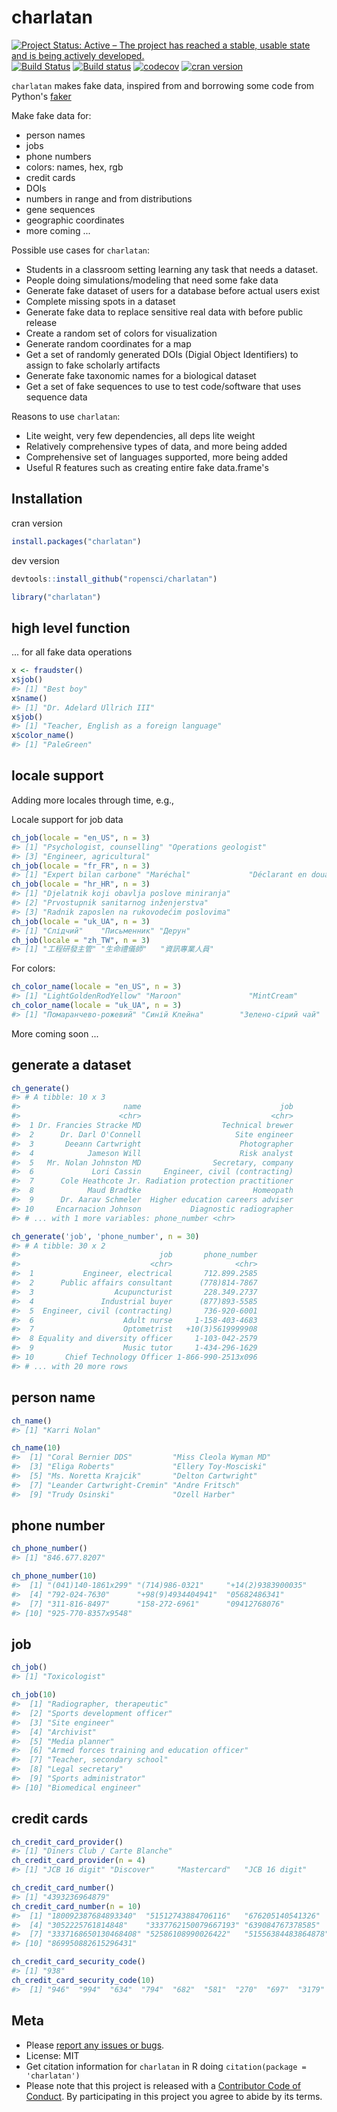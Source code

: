 charlatan
=========


[![Project Status: Active – The project has reached a stable, usable state and is being actively developed.](http://www.repostatus.org/badges/latest/active.svg)](http://www.repostatus.org/#active)
[![Build Status](https://travis-ci.org/ropensci/charlatan.svg?branch=master)](https://travis-ci.org/ropensci/charlatan)
[![Build status](https://ci.appveyor.com/api/projects/status/s2r5ltp3kcmxyb49?svg=true)](https://ci.appveyor.com/project/sckott/charlatan)
[![codecov](https://codecov.io/gh/ropensci/charlatan/branch/master/graph/badge.svg)](https://codecov.io/gh/ropensci/charlatan)
[![cran version](https://www.r-pkg.org/badges/version/charlatan)](https://cran.r-project.org/package=charlatan)

`charlatan` makes fake data, inspired from and borrowing some code from Python's [faker](https://github.com/joke2k/faker)

Make fake data for:

* person names
* jobs
* phone numbers
* colors: names, hex, rgb
* credit cards
* DOIs
* numbers in range and from distributions
* gene sequences
* geographic coordinates
* more coming ...

Possible use cases for `charlatan`:

* Students in a classroom setting learning any task that needs a dataset.
* People doing simulations/modeling that need some fake data
* Generate fake dataset of users for a database before actual users exist
* Complete missing spots in a dataset
* Generate fake data to replace sensitive real data with before public release
* Create a random set of colors for visualization
* Generate random coordinates for a map
* Get a set of randomly generated DOIs (Digial Object Identifiers) to
assign to fake scholarly artifacts
* Generate fake taxonomic names for a biological dataset
* Get a set of fake sequences to use to test code/software that uses
sequence data

Reasons to use `charlatan`:

* Lite weight, very few dependencies, all deps lite weight
* Relatively comprehensive types of data, and more being added
* Comprehensive set of languages supported, more being added
* Useful R features such as creating entire fake data.frame's

## Installation

cran version


```r
install.packages("charlatan")
```

dev version


```r
devtools::install_github("ropensci/charlatan")
```


```r
library("charlatan")
```

## high level function

... for all fake data operations


```r
x <- fraudster()
x$job()
#> [1] "Best boy"
x$name()
#> [1] "Dr. Adelard Ullrich III"
x$job()
#> [1] "Teacher, English as a foreign language"
x$color_name()
#> [1] "PaleGreen"
```

## locale support

Adding more locales through time, e.g.,

Locale support for job data


```r
ch_job(locale = "en_US", n = 3)
#> [1] "Psychologist, counselling" "Operations geologist"
#> [3] "Engineer, agricultural"
ch_job(locale = "fr_FR", n = 3)
#> [1] "Expert bilan carbone" "Maréchal"             "Déclarant en douane"
ch_job(locale = "hr_HR", n = 3)
#> [1] "Djelatnik koji obavlja poslove miniranja"
#> [2] "Prvostupnik sanitarnog inženjerstva"
#> [3] "Radnik zaposlen na rukovodećim poslovima"
ch_job(locale = "uk_UA", n = 3)
#> [1] "Слідчий"    "Письменник" "Дерун"
ch_job(locale = "zh_TW", n = 3)
#> [1] "工程研發主管" "生命禮儀師"   "資訊專業人員"
```

For colors:


```r
ch_color_name(locale = "en_US", n = 3)
#> [1] "LightGoldenRodYellow" "Maroon"               "MintCream"
ch_color_name(locale = "uk_UA", n = 3)
#> [1] "Помаранчево-рожевий" "Синій Клейна"        "Зелено-сірий чай"
```

More coming soon ...

## generate a dataset


```r
ch_generate()
#> # A tibble: 10 x 3
#>                       name                               job
#>                      <chr>                             <chr>
#>  1 Dr. Francies Stracke MD                  Technical brewer
#>  2      Dr. Darl O'Connell                     Site engineer
#>  3       Deeann Cartwright                      Photographer
#>  4            Jameson Will                      Risk analyst
#>  5   Mr. Nolan Johnston MD                Secretary, company
#>  6             Lori Cassin     Engineer, civil (contracting)
#>  7      Cole Heathcote Jr. Radiation protection practitioner
#>  8            Maud Bradtke                         Homeopath
#>  9      Dr. Aarav Schmeler  Higher education careers adviser
#> 10     Encarnacion Johnson           Diagnostic radiographer
#> # ... with 1 more variables: phone_number <chr>
```


```r
ch_generate('job', 'phone_number', n = 30)
#> # A tibble: 30 x 2
#>                               job       phone_number
#>                             <chr>              <chr>
#>  1           Engineer, electrical       712.899.2585
#>  2      Public affairs consultant      (778)814-7867
#>  3                  Acupuncturist       228.349.2737
#>  4               Industrial buyer      (877)893-5585
#>  5  Engineer, civil (contracting)       736-920-6001
#>  6                    Adult nurse     1-158-403-4683
#>  7                    Optometrist   +10(3)5619999908
#>  8 Equality and diversity officer     1-103-042-2579
#>  9                    Music tutor     1-434-296-1629
#> 10       Chief Technology Officer 1-866-990-2513x096
#> # ... with 20 more rows
```


## person name


```r
ch_name()
#> [1] "Karri Nolan"
```


```r
ch_name(10)
#>  [1] "Coral Bernier DDS"         "Miss Cleola Wyman MD"
#>  [3] "Eliga Roberts"             "Ellery Toy-Mosciski"
#>  [5] "Ms. Noretta Krajcik"       "Delton Cartwright"
#>  [7] "Leander Cartwright-Cremin" "Andre Fritsch"
#>  [9] "Trudy Osinski"             "Ozell Harber"
```


## phone number


```r
ch_phone_number()
#> [1] "846.677.8207"
```


```r
ch_phone_number(10)
#>  [1] "(041)140-1861x299" "(714)986-0321"     "+14(2)9383900035"
#>  [4] "792-024-7630"      "+98(9)4934404941"  "05682486341"
#>  [7] "311-816-8497"      "158-272-6961"      "09412768076"
#> [10] "925-770-8357x9548"
```

## job


```r
ch_job()
#> [1] "Toxicologist"
```


```r
ch_job(10)
#>  [1] "Radiographer, therapeutic"
#>  [2] "Sports development officer"
#>  [3] "Site engineer"
#>  [4] "Archivist"
#>  [5] "Media planner"
#>  [6] "Armed forces training and education officer"
#>  [7] "Teacher, secondary school"
#>  [8] "Legal secretary"
#>  [9] "Sports administrator"
#> [10] "Biomedical engineer"
```

## credit cards


```r
ch_credit_card_provider()
#> [1] "Diners Club / Carte Blanche"
ch_credit_card_provider(n = 4)
#> [1] "JCB 16 digit" "Discover"     "Mastercard"   "JCB 16 digit"
```


```r
ch_credit_card_number()
#> [1] "4393236964879"
ch_credit_card_number(n = 10)
#>  [1] "180092387684893340"  "51512743884706116"   "676205140541326"
#>  [4] "3052225761814848"    "3337762150079667193" "639084767378585"
#>  [7] "3337168650130468408" "52586108990026422"   "51556384483864878"
#> [10] "869950882615296431"
```


```r
ch_credit_card_security_code()
#> [1] "938"
ch_credit_card_security_code(10)
#>  [1] "946"  "994"  "634"  "794"  "682"  "581"  "270"  "697"  "3179" "483"
```



## Meta

* Please [report any issues or bugs](https://github.com/ropensci/charlatan/issues).
* License: MIT
* Get citation information for `charlatan` in R doing `citation(package = 'charlatan')`
* Please note that this project is released with a [Contributor Code of Conduct](CONDUCT.md).
By participating in this project you agree to abide by its terms.
